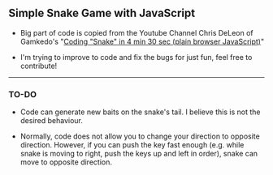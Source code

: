 ## Simple Snake Game with JavaScript

* Big part of code is copied from the Youtube Channel Chris DeLeon of Gamkedo's "[Coding "Snake" in 4 min 30 sec (plain browser JavaScript)](https://www.youtube.com/watch?v=xGmXxpIj6vs)"

* I'm trying to improve to code and fix the bugs for just fun, feel free to contribute!

---

### TO-DO

* Code can generate new baits on the snake's tail. I believe this is not the desired behaviour.

* Normally, code does not allow you to change your direction to opposite direction. However, if you can push the key fast enough (e.g. while snake is moving to right, push the keys up and left in order), snake can move to opposite direction.
